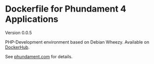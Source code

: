 Dockerfile for Phundament 4 Applications 
========================================

Version 0.0.5

PHP-Development environment based on Debian Wheezy. Available on [DockerHub](https://registry.hub.docker.com/u/phundament/docker/).

See [phundament.com](http://phundament.com) for details.


